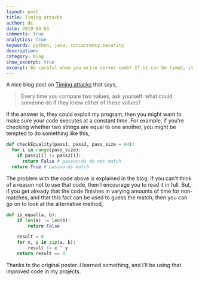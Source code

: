 ```yaml
---
layout: post
title: Timing attacks
author: dc
date: 2019-04-03
comments: true
analytics: true
keywords: python, java, concurrency,security
description:
category: blog
show_excerpt: true
excerpt: Be careful when you write server code! If it can be timed, it can possibly be attacked!
---
```


A nice blog post on [Timing attacks](https://codahale.com/a-lesson-in-timing-attacks/) that says,
>Every time you compare two values, ask yourself: what could someone do if they knew either of these values?

If the answer is, they could exploit my program, then you might want to make sure your code executes at a constant time. For example, if you're checking whether two strings are equal to one another, you might be tempted to do something like this,
```python
def checkEquality(pass1, pass2, pass_size = 64):
  for i in range(pass_size):
    if pass1[i] != pass2[i]:
      return False # passwords do not match
  return True # passwords match
```
The problem with the code above is explained in the blog. If you can't think of a reason not to use that code, then I encourage you to read it in full. But, if you get already that the code finishes in varying amounts of time for non-matches, and that this fact can be used to guess the match, then you can go on to look at the alternative method,
```python
def is_equal(a, b):
    if len(a) != len(b):
        return False

    result = 0
    for x, y in zip(a, b):
        result |= x ^ y
    return result == 0
```
Thanks to the original poster. I learned something, and I'll be using that improved code in my projects.
